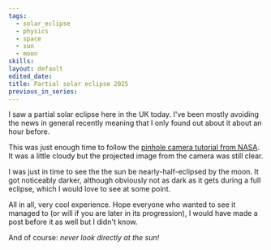 ```yaml
---
tags:
  - solar_eclipse
  - physics
  - space
  - sun
  - moon
skills: 
layout: default
edited_date: 
title: Partial solar eclipse 2025
previous_in_series:
---
```

I saw a partial solar eclipse here in the UK today. I've been mostly avoiding the news in general recently meaning that I only found out about it about an hour before.

This was just enough time to follow the [pinhole camera tutorial from NASA](https://www.jpl.nasa.gov/edu/resources/project/how-to-make-a-pinhole-camera/). It was a little cloudy but the projected image from the camera was still clear.

I was just in time to see the the sun be nearly-half-eclipsed by the moon. It got noticeably darker, although obviously not as dark as it gets during a full eclipse, which I would love to see at some point. 

All in all, very cool experience. Hope everyone who wanted to see it managed to (or will if you are later in its progression), I would have made a post before it as well but I didn't know.

And of course: *never look directly at the sun!*
